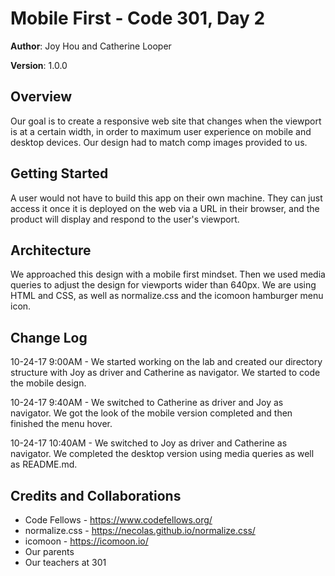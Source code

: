 # Mobile First - Code 301, Day 2

**Author**: Joy Hou and Catherine Looper

**Version**: 1.0.0

## Overview
Our goal is to create a responsive web site that changes when the viewport is at a certain width, in order to maximum user experience on mobile and desktop devices. Our design had to match comp images provided to us.

## Getting Started
A user would not have to build this app on their own machine. They can just access it once it is deployed on the web via a URL in their browser, and the product will display and respond to the user's viewport.

## Architecture
We approached this design with a mobile first mindset. Then we used media queries to adjust the design for viewports wider than 640px. We are using HTML and CSS, as well as normalize.css and the icomoon hamburger menu icon.

## Change Log
10-24-17 9:00AM - We started working on the lab and created our directory structure with Joy as driver and Catherine as navigator. We started to code the mobile design.

10-24-17 9:40AM - We switched to Catherine as driver and Joy as navigator. We got the look of the mobile version completed and then finished the menu hover.

10-24-17 10:40AM - We switched to Joy as driver and Catherine as navigator. We completed the desktop version using media queries as well as README.md.

## Credits and Collaborations
* Code Fellows - https://www.codefellows.org/
* normalize.css - https://necolas.github.io/normalize.css/
* icomoon - https://icomoon.io/
* Our parents
* Our teachers at 301
